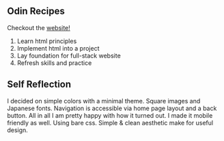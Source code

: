 ## Odin Recipes 
Checkout the [website!](https://reyesjl.github.io/odin-recipes/)
1. Learn html principles 
2. Implement html into a project
3. Lay foundation for full-stack website
4. Refresh skills and practice

## Self Reflection
I decided on simple colors with a minimal theme. Square images and Japanese fonts. 
Navigation is accessible via home page layout and a back button. All in all I am 
pretty happy with how it turned out. I made it mobile friendly as well. Using bare css.
Simple & clean aesthetic make for useful design. 
